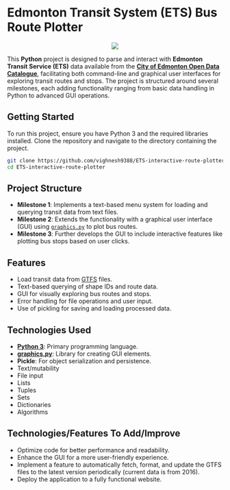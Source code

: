 # Edmonton Transit System (ETS) Bus Route Plotter
<p align="center">
    <img src="https://upload.wikimedia.org/wikipedia/commons/thumb/3/32/Edmonton_Transit_System_logo_with_text.svg/474px-Edmonton_Transit_System_logo_with_text.svg.png">
</p>

This **Python** project is designed to parse and interact with **Edmonton Transit Service (ETS)** data available from the [**City of Edmonton Open Data Catalogue**](https://data.edmonton.ca/), facilitating both command-line and graphical user interfaces for exploring transit routes and stops. The project is structured around several milestones, each adding functionality ranging from basic data handling in Python to advanced GUI operations.

## Getting Started

To run this project, ensure you have Python 3 and the required libraries installed. Clone the repository and navigate to the directory containing the project.

```bash
git clone https://github.com/vighnesh9388/ETS-interactive-route-plotter.git
cd ETS-interactive-route-plotter
```

## Project Structure

- **Milestone 1**: Implements a text-based menu system for loading and querying transit data from text files.
- **Milestone 2**: Extends the functionality with a graphical user interface (GUI) using [`graphics.py`](https://pypi.org/project/graphics.py/) to plot bus routes.
- **Milestone 3**: Further develops the GUI to include interactive features like plotting bus stops based on user clicks.

## Features

- Load transit data from [GTFS](https://github.com/google/transit) files.
- Text-based querying of shape IDs and route data.
- GUI for visually exploring bus routes and stops.
- Error handling for file operations and user input.
- Use of pickling for saving and loading processed data.

## Technologies Used

- [**Python 3**](https://www.python.org/downloads/): Primary programming language.
- [**graphics.py**](https://pypi.org/project/graphics.py/): Library for creating GUI elements.
- **Pickle**: For object serialization and persistence.
- Text/mutability
- File input
- Lists
- Tuples
- Sets
- Dictionaries
- Algorithms

## Technologies/Features To Add/Improve

- Optimize code for better performance and readability.
- Enhance the GUI for a more user-friendly experience.
- Implement a feature to automatically fetch, format, and update the GTFS files to the latest version periodically (current data is from 2016).
- Deploy the application to a fully functional website.
